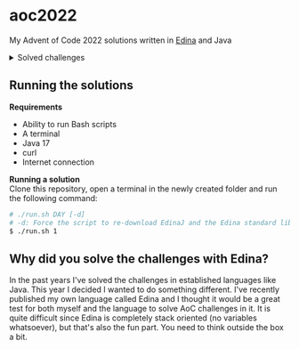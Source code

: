 # aoc2022

My Advent of Code 2022 solutions written in [Edina](https://github.com/cerus/edina) and Java

<details>
  <summary>Solved challenges</summary>

| Day | Part 1 | Part 2 | Lang  |
|-----|--------|--------|-------|
| 01  | ✔️     | ✔️     | Edina |
| 02  | ✔️     | ✔️     | Edina |
| 03  | ✔️     | ✔️     | Edina |
| 04  | ✔️     | ✔️     | Java  |
| 05  | ✔️     | ✔️     | Java  |
| 06  | ✔️     | ✔️     | Edina |
| 07  | ✔️     | ✔️     | Java  |
| 08  | ✔️     | ✔️     | Edina |
| 09  | ✔️     | ❌      | Edina |
| 10  | ✔️     | ✔️     | Edina |
| 11  | ✔️     | ✔️     | Java  |
| 12  | ✔️     | ✔️     | Java  |
| 13  | ✔️     | ✔️     | Java  |
| 14  | ✔️     | ✔️     | Java  |
| 15  | ✔️     | ❌      | Java  |
| 16  | ❌      | ❌      |       |
| 17  | ❌      | ❌      |       |
| 18  | ❌      | ❌      |       |
| 19  | ❌      | ❌      |       |
| 20  | ❌      | ❌      |       |
| 21  | ❌      | ❌      |       |
| 22  | ❌      | ❌      |       |
| 23  | ❌      | ❌      |       |
| 24  | ❌      | ❌      |       |
| 25  | ❌      | ❌      |       |

</details>

## Running the solutions

**Requirements**

- Ability to run Bash scripts
- A terminal
- Java 17
- curl
- Internet connection

**Running a solution**\
Clone this repository, open a terminal in the newly created folder and run the following command:

```bash
# ./run.sh DAY [-d]
# -d: Force the script to re-download EdinaJ and the Edina standard library
$ ./run.sh 1
```

## Why did you solve the challenges with Edina?

In the past years I've solved the challenges in established languages like Java. This year I decided I wanted to do something different. I've recently
published my own language called Edina and I thought it would be a great test for both myself and the language to solve AoC challenges in it. It is
quite difficult since Edina is completely stack oriented (no variables whatsoever), but that's also the fun part. You need to think outside the box a
bit.